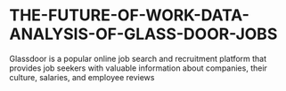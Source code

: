 # THE-FUTURE-OF-WORK-DATA-ANALYSIS-OF-GLASS-DOOR-JOBS
Glassdoor is a popular online job search and recruitment platform that provides job seekers with valuable information about companies, their culture, salaries, and employee reviews
